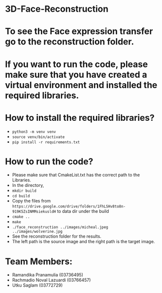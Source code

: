 # 3D-Face-Reconstruction
# To see the Face expression transfer go to the reconstruction folder.
# If you want to run the code, please make sure that you have created a virtual environment and installed the required libraries.
# How to install the required libraries?
- `python3 -m venv venv`
- `source venv/bin/activate`
- `pip install -r requirements.txt`
# How to run the code?
- Please make sure that CmakeList.txt has the correct path to the Libraries.
- In the directory, 
- `mkdir build`
- `cd build`
- Copy the files from `https://drive.google.com/drive/folders/1FhLSHv8to8n-919K5ZsINMMsiekusldH` to data dir under the build 
- `cmake ..`
- `make`
- `./face_reconstruction ../images/micheal.jpeg ../images/wolverine.jpg`
- See the reconstruction folder for the results.
- The left path is the source image and the right path is the target image.
# Team Members:
- Ramandika Pranamulia (03736495)
- Rachmadio Noval Lazuardi (03766457)
- Utku Saglam (03772729)
